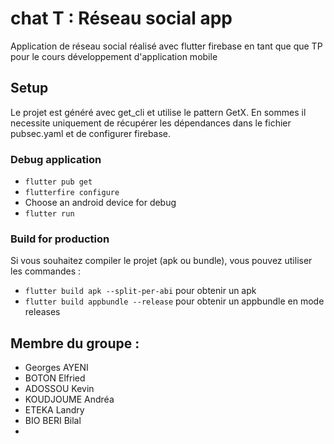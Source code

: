 # chat T : Réseau social app
Application de réseau social réalisé avec flutter firebase en tant que que TP pour le cours développement d'application mobile

## Setup
Le projet est généré avec get_cli et utilise le pattern GetX. En sommes il necessite uniquement de récupérer les dépendances dans le fichier pubsec.yaml et de configurer firebase.

### Debug application
- `flutter pub get`
- `flutterfire configure`
- Choose an android device for debug
- `flutter run`

### Build for production
Si vous souhaitez compiler le projet (apk ou bundle), vous pouvez utiliser les commandes : 
- `flutter build apk --split-per-abi` pour obtenir un apk
- `flutter build appbundle --release` pour obtenir un appbundle en mode releases

## Membre du groupe : 

- Georges AYENI
- BOTON Elfried
- ADOSSOU Kevin
- KOUDJOUME Andréa
- ETEKA Landry
- BIO BERI Bilal
- 